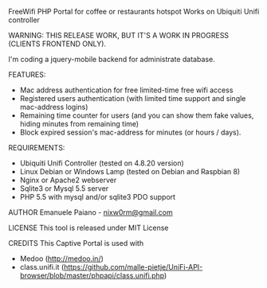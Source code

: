FreeWifi PHP Portal for coffee or restaurants hotspot
Works on Ubiquiti Unifi controller

WARNING: THIS RELEASE WORK, BUT IT'S A WORK IN PROGRESS (CLIENTS FRONTEND ONLY). 

I'm coding a jquery-mobile backend for administrate database.

FEATURES:
- Mac address authentication for free limited-time free wifi access
- Registered users authentication (with limited time support and single mac-address logins)
- Remaining time counter for users (and you can show them fake values, hiding minutes from 
  remaining time)
- Block expired session's mac-address for minutes (or hours / days).

REQUIREMENTS:

- Ubiquiti Unifi Controller (tested on 4.8.20 version)
- Linux Debian or Windows Lamp (tested on Debian and Raspbian 8)
- Nginx or Apache2 webserver
- Sqlite3 or Mysql 5.5 server
- PHP 5.5 with mysql and/or sqlite3 PDO support 

AUTHOR
Emanuele Paiano - nixw0rm@gmail.com

LICENSE
This tool is released under MIT License

CREDITS
This Captive Portal is used with
- Medoo (http://medoo.in/)
- class.unifi.it (https://github.com/malle-pietje/UniFi-API-browser/blob/master/phpapi/class.unifi.php)
